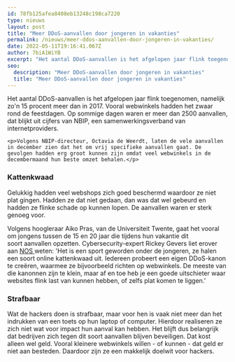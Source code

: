 ```yaml
---
id: 78fb125afea8408eb13248c198ca7220
type: nieuws
layout: post
title: "Meer DDoS-aanvallen door jongeren in vakanties"
permalink: /nieuws/meer-ddos-aanvallen-door-jongeren-in-vakanties/
date: 2022-05-11T19:16:41.067Z
author: 7biA1WiYB
excerpt: "Het aantal DDoS-aanvallen is het afgelopen jaar flink toegenomen, namelijk zo'n 15 procent meer dan in 2017. Vooral webwinkels hadden het zwaar rond de feestdagen. Op sommige dagen waren er meer dan 2500 aanvallen, dat blijkt uit cijfers van NBIP, een samenwerkingsverband van internetproviders.  "
seo:
  description: "Meer DDoS-aanvallen door jongeren in vakanties"
  title: "Meer DDoS-aanvallen door jongeren in vakanties"
---
```

Het aantal DDoS-aanvallen is het afgelopen jaar flink toegenomen, namelijk zo'n 15 procent meer dan in 2017. Vooral webwinkels hadden het zwaar rond de feestdagen. Op sommige dagen waren er meer dan 2500 aanvallen, dat blijkt uit cijfers van NBIP, een samenwerkingsverband van internetproviders.  

    <p>Volgens NBIP-directeur, Octavia de Weerdt, laten de vele aanvallen in december zien dat het om vrij specifieke aanvallen gaat. De gevolgen hadden erg groot kunnen zijn omdat veel webwinkels in de decembermaand hun beste omzet behalen.</p>
<h3>Kattenkwaad</h3>
<p>Gelukkig hadden veel webshops zich goed beschermd waardoor ze niet plat gingen. Hadden ze dat niet gedaan, dan was dat wel gebeurd en hadden ze flinke schade op kunnen lopen. De aanvallen waren er sterk genoeg voor.</p>
<p>Volgens hoogleraar Aiko Pras, van de Universiteit Twente, gaat het vooral om jongens tussen de 15 en 20 jaar die tijdens hun vakantie dit soort aanvallen opzetten. Cybersecurity-expert Rickey Gevers liet erover aan <a href="https://nos.nl/artikel/2266370-flink-meer-ddos-aanvallen-vaak-jongeren-vanaf-hun-zolderkamer.html" target="_blank">NOS </a>weten: 'Het is een sport geworden onder de jongeren, ze halen een soort online kattenkwaad uit. Iedereen probeert een eigen DDoS-kanon te creëren, waarmee ze bijvoorbeeld richten op webwinkels. De meeste van die kanonnen zijn te klein, maar af en toe heb je een goede uitschieter waar websites flink last van kunnen hebben, of zelfs plat komen te liggen.'</p>
<h3>Strafbaar</h3>
<p>Wat de hackers doen is strafbaar, maar voor hen is vaak niet meer dan het indrukken van een toets op hun laptop of computer. Hierdoor realiseren ze zich niet wat voor impact hun aanval kan hebben. Het blijft dus belangrijk dat bedrijven zich tegen dit soort aanvallen blijven beveiligen. Dat kost alleen wel geld. Vooral kleinere webwinkels willen - of kunnen - dat geld er niet aan besteden. Daardoor zijn ze een makkelijk doelwit voor hackers.</p>  
